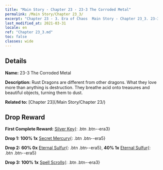 ```yaml
---
title: "Main Story - Chapter 23 - 23-3 The Corroded Metal"
permalink: /Main Story/Chapter 23_3/
excerpt: "Chapter 23 - 3. Era of Chaos  Main Story - Chapter 23_3. 23-3 The Corroded Metal"
last_modified_at: 2021-03-31
locale: en
ref: "Chapter 23_3.md"
toc: false
classes: wide
---
```


## Details

 **Name:** 23-3 The Corroded Metal

 **Description:** Rust Dragons are different from other dragons. What they love more than anything is destruction. They breathe acid onto treasures and beautiful objects, turning them to dust.

 **Related to:** [Chapter 23](/Main Story/Chapter 23/)

## Drop Reward

 **First Complete Reward:** [Silver Key](/Items/con_693/){: .btn .btn--era3}

 **Drop 1:** **100% 1x** [Secret Mercury](/Items/mat_77/){: .btn .btn--era5}

 **Drop 2:** **60% 0x** [Eternal Sulfur](/Items/mat_71/){: .btn .btn--era5}, **40% 1x** [Eternal Sulfur](/Items/mat_71/){: .btn .btn--era5}

 **Drop 3:** **100% 1x** [Spell Scrolls](/Items/con_694/){: .btn .btn--era3}

